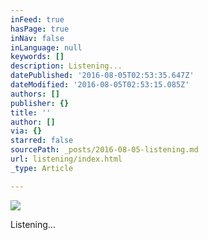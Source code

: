```yaml
---
inFeed: true
hasPage: true
inNav: false
inLanguage: null
keywords: []
description: Listening...
datePublished: '2016-08-05T02:53:35.647Z'
dateModified: '2016-08-05T02:53:15.085Z'
authors: []
publisher: {}
title: ''
author: []
via: {}
starred: false
sourcePath: _posts/2016-08-05-listening.md
url: listening/index.html
_type: Article

---
```

![](https://the-grid-user-content.s3-us-west-2.amazonaws.com/e6772897-4ea8-4bbe-b295-6f73b6724b71.png)

Listening...